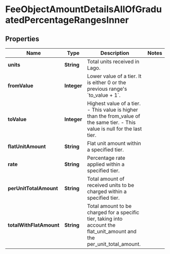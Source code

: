 

# FeeObjectAmountDetailsAllOfGraduatedPercentageRangesInner


## Properties

| Name | Type | Description | Notes |
|------------ | ------------- | ------------- | -------------|
|**units** | **String** | Total units received in Lago. |  |
|**fromValue** | **Integer** | Lower value of a tier. It is either 0 or the previous range&#39;s &#x60;to_value + 1&#x60;. |  |
|**toValue** | **Integer** | Highest value of a tier. - This value is higher than the from_value of the same tier. - This value is null for the last tier. |  |
|**flatUnitAmount** | **String** | Flat unit amount within a specified tier. |  |
|**rate** | **String** | Percentage rate applied within a specified tier. |  |
|**perUnitTotalAmount** | **String** | Total amount of received units to be charged within a specified tier. |  |
|**totalWithFlatAmount** | **String** | Total amount to be charged for a specific tier, taking into account the flat_unit_amount and the per_unit_total_amount. |  |




